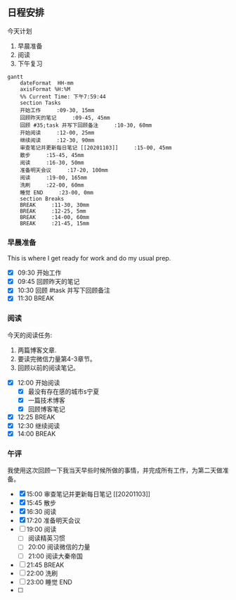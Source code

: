 ## 日程安排
今天计划
1. 早晨准备
2. 阅读
3. 下午复习

```mermaid
gantt
    dateFormat  HH-mm
    axisFormat %H:%M
    %% Current Time: 下午7:59:44
    section Tasks
    开始工作     :09-30, 15mm
    回顾昨天的笔记     :09-45, 45mm
    回顾 #35;task 并写下回顾备注     :10-30, 60mm
    开始阅读     :12-00, 25mm
    继续阅读     :12-30, 90mm
    审查笔记并更新每日笔记 [[20201103]]     :15-00, 45mm
    散步     :15-45, 45mm
    阅读     :16-30, 50mm
    准备明天会议     :17-20, 100mm
    阅读     :19-00, 165mm
    洗刷     :22-00, 60mm
    睡觉 END     :23-00, 0mm
    section Breaks
    BREAK     :11-30, 30mm
    BREAK     :12-25, 5mm
    BREAK     :14-00, 60mm
    BREAK     :21-45, 15mm
```

### 早晨准备

This is where I get ready for work and do my usual prep.

- [x] 09:30 开始工作
- [x] 09:45 回顾昨天的笔记
- [x] 10:30 回顾 #task 并写下回顾备注
- [x] 11:30 BREAK

### 阅读

今天的阅读任务:

1. 两篇博客文章.
2. 要读完微信力量第4-3章节。
3. 回顾以前的阅读笔记。
   
- [x] 12:00 开始阅读
  - [x] 最没有存在感的城市s宁夏
  - [x] 一篇技术博客
  - [x] 回顾博客笔记
- [x] 12:25 BREAK
- [x] 12:30 继续阅读
- [x] 14:00 BREAK

### 午评
我使用这次回顾一下我当天早些时候所做的事情，并完成所有工作，为第二天做准备。

- [x] 15:00 审查笔记并更新每日笔记 [[20201103]]
- [x] 15:45 散步
- [x] 16:30 阅读
- [x] 17:20 准备明天会议
- [ ] 19:00 阅读
	- [ ] 阅读精英习惯
	- [ ] 20:00 阅读微信的力量
	- [ ] 21:00 阅读大秦帝国
- [ ] 21:45 BREAK
- [ ] 22:00 洗刷
- [ ] 23:00 睡觉 END
- [ ] 